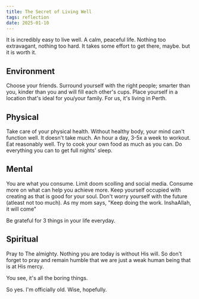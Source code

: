 ```yaml
---
title: The Secret of Living Well
tags: reflection
date: 2025-01-10
---
```

It is incredibly easy to live well. A calm, peaceful life. Nothing too extravagant, nothing too hard. It takes some effort to get there, maybe. but it is worth it.

## Environment
Choose your friends. Surround yourself with the right people; smarter than you, kinder than you and will fill each other's cups. Place yourself in a location that's ideal for you/your family. For us, it's living in Perth. 

## Physical 
Take care of your physical health. Without healthy body, your mind can't function well. It doesn't take much. An hour a day, 3-5x a week to workout. Eat reasonably well. Try to cook your own food as much as you can. Do everything you can to get full nights' sleep. 

## Mental
You are what you consume. Limit doom scolling and social media. Consume more on what can help you achieve more. Keep yourself occupied with creating as that is good for your soul. Don't worry yourself with the future (atleast not too much). As my mom says, "Keep doing the work. InshaAllah, it will come"

Be grateful for 3 things in your life everyday. 

## Spiritual 
Pray to The almighty. Nothing you are today is without His will. So don't forget to pray and remain humble that we are just a weak human being that is at His mercy. 

You see, it's all the boring things. 

So yes. I'm officially old. Wise, hopefully. 